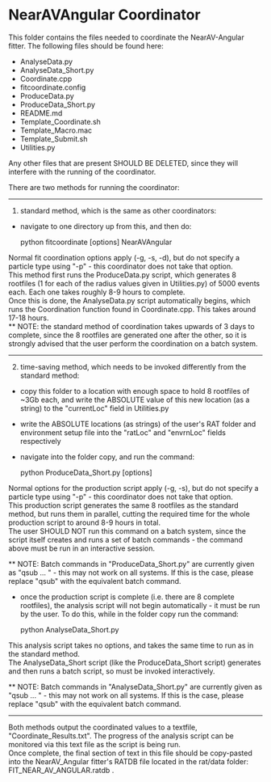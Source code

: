 # NearAVAngular Coordinator
This folder contains the files needed to coordinate the NearAV-Angular fitter.  The following files should be found here:

- AnalyseData.py
- AnalyseData_Short.py
- Coordinate.cpp
- fitcoordinate.config
- ProduceData.py
- ProduceData_Short.py
- README.md
- Template_Coordinate.sh
- Template_Macro.mac
- Template_Submit.sh
- Utilities.py

Any other files that are present SHOULD BE DELETED, since they will interfere with the running of the coordinator.

There are two methods for running the coordinator:

-------------------------

1) standard method, which is the same as other coordinators:
- navigate to one directory up from this, and then do:

    python fitcoordinate [options] NearAVAngular

Normal fit coordination options apply (-g, -s, -d), but do not specify a particle type using "-p" - this coordinator does not take that option.  
This method first runs the ProduceData.py script, which generates 8 rootfiles (1 for each of the radius values given in Utilities.py) of 5000 events each.  Each one takes roughly 8-9 hours to complete.  
Once this is done, the AnalyseData.py script automatically begins, which runs the Coordination function found in Coordinate.cpp.  This takes around 17-18 hours.  
** NOTE: the standard method of coordination takes upwards of 3 days to complete, since the 8 rootfiles are generated one after the other, so it is strongly advised that the user perform the coordination on a batch system.

-------------------------

2) time-saving method, which needs to be invoked differently from the standard method:
- copy this folder to a location with enough space to hold 8 rootfiles of ~3Gb each, and write the ABSOLUTE value of this new location (as a string) to the "currentLoc" field in Utilities.py
- write the ABSOLUTE locations (as strings) of the user's RAT folder and environment setup file into the "ratLoc" and "envrnLoc" fields respectively
- navigate into the folder copy, and run the command:

    python ProduceData_Short.py [options]

Normal options for the production script apply (-g, -s), but do not specify a particle type using "-p" - this coordinator does not take that option.  
This production script generates the same 8 rootfiles as the standard method, but runs them in parallel, cutting the required time for the whole production script to around 8-9 hours in total.  
The user SHOULD NOT run this command on a batch system, since the script itself creates and runs a set of batch commands - the command above must be run in an interactive session.

** NOTE: Batch commands in "ProduceData_Short.py" are currently given as "qsub ... " - this may not work on all systems.  If this is the case, please replace "qsub" with the equivalent batch command.

- once the production script is complete (i.e. there are 8 complete rootfiles), the analysis script will not begin automatically - it must be run by the user.  To do this, while in the folder copy run the command:

    python AnalyseData_Short.py

This analysis script takes no options, and takes the same time to run as in the standard method.  
The AnalyseData_Short script (like the ProduceData_Short script) generates and then runs a batch script, so must be invoked interactively.

** NOTE: Batch commands in "AnalyseData_Short.py" are currently given as "qsub ... " - this may not work on all systems.  If this is the case, please replace "qsub" with the equivalent batch command.

-------------------------

Both methods output the coordinated values to a textfile, "Coordinate_Results.txt".  The progress of the analysis script can be monitored via this text file as the script is being run.  
Once complete, the final section of text in this file should be copy-pasted into the NearAV_Angular fitter's RATDB file located in the rat/data folder: FIT_NEAR_AV_ANGULAR.ratdb .
